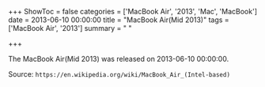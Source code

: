 +++
ShowToc = false
categories = ['MacBook Air', '2013', 'Mac', 'MacBook']
date = 2013-06-10 00:00:00
title = "MacBook Air(Mid 2013)"
tags = ['MacBook Air', '2013']
summary = " "

+++

The MacBook Air(Mid 2013) was released on 2013-06-10 00:00:00.

Source: `https://en.wikipedia.org/wiki/MacBook_Air_(Intel-based)`


